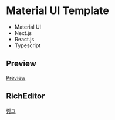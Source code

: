 # Material UI Template

- Material UI
- Next.js
- React.js
- Typescript

## Preview

[Preview](https://docs.onlydel.now.sh/)

## RichEditor

[링크](./src/modules/RichEditor/README.md)

